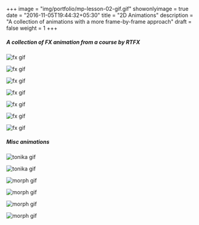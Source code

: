 +++
image = "img/portfolio/mp-lesson-02-gif.gif"
showonlyimage = true
date = "2016-11-05T19:44:32+05:30"
title = "2D Animations"
description = "A collection of animations with a more frame-by-frame approach"
draft = false
weight = 1
+++

##### A collection of FX animation from a course by RTFX
![fx gif](/img/portfolio/fx-liquid-01.gif)  

![fx gif](/img/portfolio/fx-liquid-02.gif)  

![fx gif](/img/portfolio/fx-fire-01.gif)  

![fx gif](/img/portfolio/fx-smoke-01.gif)  

![fx gif](/img/portfolio/fx-electricity-01.gif)  

![fx gif](/img/portfolio/fx-electricity-02.gif)  

![fx gif](/img/portfolio/fx-electricity-03.gif)

##### Misc animations
![tonika gif](/img/portfolio/tonika-flag.gif)

![tonika gif](/img/portfolio/tonika-fish.gif)

![morph gif](/img/portfolio/mp-lesson-02-gif.gif)  

![morph gif](/img/portfolio/mp-reel-gif.gif)  

![morph gif](/img/portfolio/mp-lesson-04-gif.gif) 

![morph gif](/img/portfolio/mp-effects-gif.gif) 
